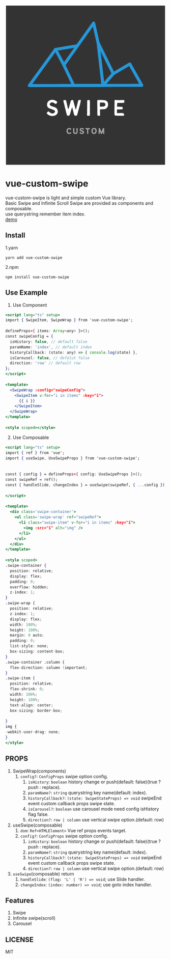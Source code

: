 <p align="center"><img src="https://github.com/yoonjonglyu/custom-swipe/blob/main/swipe.png"title="custom_swipe_logo" alt="swipe_logo" />
</p>
<p algin="center">

# vue-custom-swipe

vue-custom-swipe is light and simple custom Vue library.  
Basic Swipe and Infinite Scroll Swipe are provided as components and composable.  
use querystring remember item index.  
[demo](https://yoonjonglyu.github.io/custom-swipe/)

## Install

1.yarn

```shell
yarn add vue-custom-swipe
```

2.npm

```shell
npm install vue-custom-swipe
```

## Use Example

1. Use Component

```jsx
<script lang="ts" setup>
import { SwipeItem, SwipeWrap } from 'vue-custom-swipe';

defineProps<{ items: Array<any> }>();
const swipeConfig = {
  isHistory: false, // default false
  paramName: 'index', // default index
  historyCallback: (state: any) => { console.log(state) },
  isCarousel: false, // defalut false
  direction: 'row' // default row
};
</script>

<template>
  <SwipeWrap :config="swipeConfig">
    <SwipeItem v-for="i in items" :key="i">
      {{ i }}
    </SwipeItem>
  </SwipeWrap>
</template>

<style scoped></style>
```

2. Use Composable

```jsx
<script lang="ts" setup>
import { ref } from 'vue';
import { useSwipe, UseSwipeProps } from 'vue-custom-swipe';


const { config } = defineProps<{ config: UseSwipeProps }>();
const swipeRef = ref();
const { handleSlide, changeIndex } = useSwipe(swipeRef, { ...config });

</script>

<template>
  <div class='swipe-container'>
    <ul class='swipe-wrap' ref="swipeRef">
      <li class="swipe-item" v-for="i in items" :key="i">
        <img :src="i" alt="img" />
      </li>
    </ul>
  </div>
</template>

<style scoped>
.swipe-container {
  position: relative;
  display: flex;
  padding: 0;
  overflow: hidden;
  z-index: 1;
}
.swipe-wrap {
  position: relative;
  z-index: 1;
  display: flex;
  width: 100%;
  height: 100%;
  margin: 0 auto;
  padding: 0;
  list-style: none;
  box-sizing: content-box;
}
.swipe-container .column {
  flex-direction: column !important;
}
.swipe-item {
  position: relative;
  flex-shrink: 0;
  width: 100%;
  height: 100%;
  text-align: center;
  box-sizing: border-box;

}
img {
-webkit-user-drag: none;
}
</style>
```

## PROPS

1. SwipeWrap(components)
   1. `config?`: `ConfigProps` swipe option config.
      1. `isHistory`: `boolean` history change or push(default: false)(true ? push : replace).
      2. `paramName?`: `string` querystring key name(default: index).
      3. `historyCallback?`: `(state: SwipeStateProps) => void` swipeEnd event custom callback props swipe state.
      4. `isCarousel?`: `boolean` use carousel mode need config isHistory flag false.
      5. `direction?`: `row | column` use vertical swipe option.(default: row)
2. useSwipe(composable)
   1. `dom`: `Ref<HTMLElement>` Vue ref props events target.
   2. `config?`: `ConfigProps` swipe option config.
      1. `isHistory`: `boolean` history change or push(default: false)(true ? push : replace).
      2. `paramName?`: `string` querystring key name(default: index).
      3. `historyCallback?`: `(state: SwipeStateProps) => void` swipeEnd event custom callback props swipe state.
      4. `direction?`: `row | column` use vertical swipe option.(default: row)
3. `useSwipe`(composable) return
   1. `handleSlide`: `(flag: 'L' | 'R') => void`; use Slide handler.
   2. `changeIndex`: `(index: number) => void`; use goto index handler.

## Features

1. Swipe
2. Infinite swipe(scroll)
3. Carousel

## LICENSE

MIT
